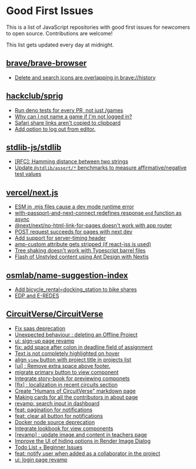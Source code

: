 # Good First Issues

This is a list of JavaScript repositories with good first issues for newcomers to open source. Contributions are welcome!

This list gets updated every day at midnight.

## [brave/brave-browser](https://github.com/brave/brave-browser)

- [Delete and search icons are overlapping in brave://history](https://github.com/brave/brave-browser/issues/32399)

## [hackclub/sprig](https://github.com/hackclub/sprig)

- [Run deno tests for every PR, not just /games](https://github.com/hackclub/sprig/issues/950)
- [Why can I not name a game if I'm not logged in?](https://github.com/hackclub/sprig/issues/937)
- [Safari share links aren't copied to clipboard](https://github.com/hackclub/sprig/issues/15)
- [Add option to log out from editor.](https://github.com/hackclub/sprig/issues/827)

## [stdlib-js/stdlib](https://github.com/stdlib-js/stdlib)

- [[RFC]: Hamming distance between two strings](https://github.com/stdlib-js/stdlib/issues/836)
- [Update `@stdlib/assert/*` benchmarks to measure affirmative/negative test values](https://github.com/stdlib-js/stdlib/issues/1148)

## [vercel/next.js](https://github.com/vercel/next.js)

- [ESM in .mjs files cause a dev mode runtime error](https://github.com/vercel/next.js/issues/17806)
- [with-passport-and-next-connect redefines response `end` function as async](https://github.com/vercel/next.js/issues/51628)
- [@next/next/no-html-link-for-pages doesn't work with app router](https://github.com/vercel/next.js/issues/51742)
- [POST request succeeds for pages with next dev](https://github.com/vercel/next.js/issues/38863)
- [Add support for server-timing header](https://github.com/vercel/next.js/issues/12382)
- [amp-custom attribute gets stripped (if react-jss is used)](https://github.com/vercel/next.js/issues/12243)
- [Tree shaking doesn't work with Typescript barrel files](https://github.com/vercel/next.js/issues/12557)
- [Flash of Unstyled content using Ant Design with Nextjs](https://github.com/vercel/next.js/issues/48483)

## [osmlab/name-suggestion-index](https://github.com/osmlab/name-suggestion-index)

- [Add bicycle_rental=docking_station to bike shares](https://github.com/osmlab/name-suggestion-index/issues/9070)
- [EDP and E-REDES](https://github.com/osmlab/name-suggestion-index/issues/6531)

## [CircuitVerse/CircuitVerse](https://github.com/CircuitVerse/CircuitVerse)

- [Fix saas deprecation](https://github.com/CircuitVerse/CircuitVerse/issues/3579)
- [Unexpected behaviour : deleting an Offline Project](https://github.com/CircuitVerse/CircuitVerse/issues/2894)
- [ui: sign-up page revamp](https://github.com/CircuitVerse/CircuitVerse/issues/3635)
- [fix: add space after colon in deadline field of assignment](https://github.com/CircuitVerse/CircuitVerse/issues/3409)
- [Text is not completely highlighted on hover](https://github.com/CircuitVerse/CircuitVerse/issues/2919)
- [align `view` button with project title in projects list](https://github.com/CircuitVerse/CircuitVerse/issues/4107)
- [[ui] : Remove extra space above footer.](https://github.com/CircuitVerse/CircuitVerse/issues/3621)
- [migrate primary button to view component](https://github.com/CircuitVerse/CircuitVerse/issues/3617)
- [Integrate story-book for previewing componets](https://github.com/CircuitVerse/CircuitVerse/issues/3537)
- [[fix] : localization in recent circuits section ](https://github.com/CircuitVerse/CircuitVerse/issues/3552)
- [Create "Humans of CircuitVerse" markdown page](https://github.com/CircuitVerse/CircuitVerse/issues/2005)
- [Making cards for all the contributors in about page ](https://github.com/CircuitVerse/CircuitVerse/issues/2194)
- [revamp: search input in dashboard](https://github.com/CircuitVerse/CircuitVerse/issues/3379)
- [feat: pagination for notifications](https://github.com/CircuitVerse/CircuitVerse/issues/3329)
- [feat: clear all button for notifications](https://github.com/CircuitVerse/CircuitVerse/issues/3328)
- [Docker node source deprecation ](https://github.com/CircuitVerse/CircuitVerse/issues/4048)
- [Integrate lookbook for view components](https://github.com/CircuitVerse/CircuitVerse/issues/4167)
- [[revamp] : update image and content in teachers page](https://github.com/CircuitVerse/CircuitVerse/issues/3616)
- [Improve the UI of hiding options in Render Image Dialog](https://github.com/CircuitVerse/CircuitVerse/issues/4134)
- [Todo List + Beginner Issues ](https://github.com/CircuitVerse/CircuitVerse/issues/2)
- [feat: notify user when added as a collaborator in the project](https://github.com/CircuitVerse/CircuitVerse/issues/3386)
- [ui: login page revamp](https://github.com/CircuitVerse/CircuitVerse/issues/3634)

